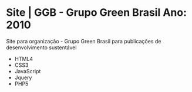 # Site | GGB - Grupo Green Brasil Ano: 2010
Site para organização - Grupo Green Brasil para publicações de desenvolvimento sustentável

* HTML4
* CSS3
* JavaScript
* Jquery
* PHP5



